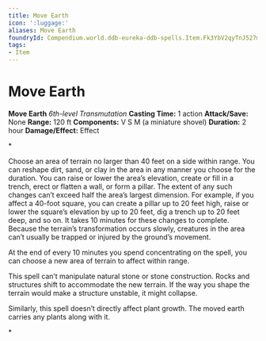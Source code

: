 ```yaml
---
title: Move Earth
icon: ':luggage:'
aliases: Move Earth
foundryId: Compendium.world.ddb-eureka-ddb-spells.Item.Fk3YbV2qyTnJ527m
tags:
- Item
---
```


# Move Earth

**Move Earth**
_6th-level Transmutation_
**Casting Time:** 1 action
**Attack/Save:** None
**Range:** 120 ft
**Components:** V S M (a miniature shovel)
**Duration:** 2 hour
**Damage/Effect:** Effect

*<p>Choose an area of terrain no larger than 40 feet on a side within range. You can reshape dirt, sand, or clay in the area in any manner you choose for the duration. You can raise or lower the area’s elevation, create or fill in a trench, erect or flatten a wall, or form a pillar. The extent of any such changes can’t exceed half the area’s largest dimension. For example, if you affect a 40-foot square, you can create a pillar up to 20 feet high, raise or lower the square’s elevation by up to 20 feet, dig a trench up to 20 feet deep, and so on. It takes 10 minutes for these changes to complete. Because the terrain’s transformation occurs slowly, creatures in the area can’t usually be trapped or injured by the ground’s movement.

At the end of every 10 minutes you spend concentrating on the spell, you can choose a new area of terrain to affect within range.

This spell can’t manipulate natural stone or stone construction. Rocks and structures shift to accommodate the new terrain. If the way you shape the terrain would make a structure unstable, it might collapse.

Similarly, this spell doesn’t directly affect plant growth. The moved earth carries any plants along with it.</p>*